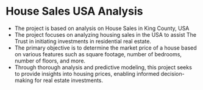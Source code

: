 # House Sales USA Analysis
 - The project is based on analysis on House Sales in King County, USA
 -  The project focuses on analyzing housing sales in the USA to assist The Trust in initiating investments in residential real estate.
 -  The primary objective is to determine the market price of a house based on various features such as square footage, number of bedrooms, number of floors, and more.
 -  Through thorough analysis and predictive modeling, this project seeks to provide insights into housing prices, enabling informed decision-making for real estate investments.

